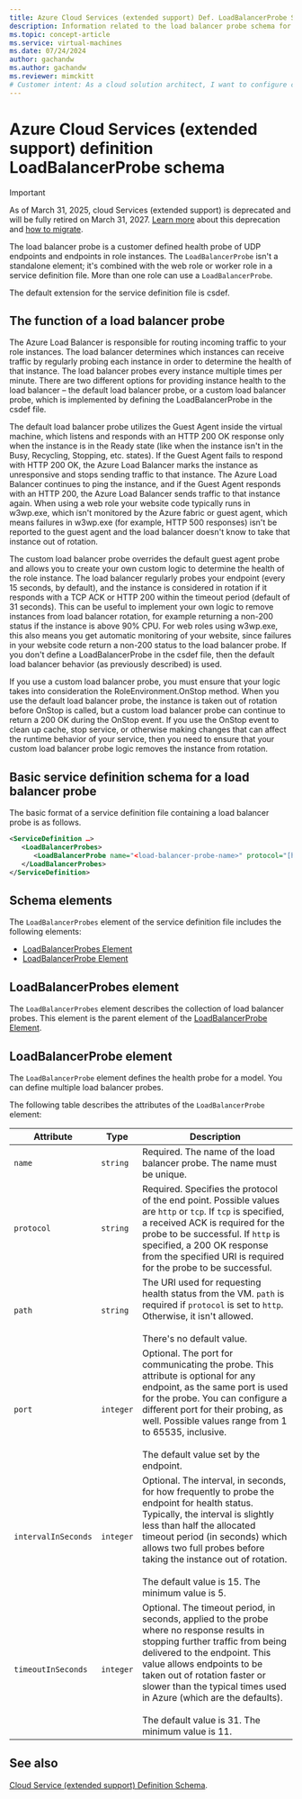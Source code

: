 ```yaml
---
title: Azure Cloud Services (extended support) Def. LoadBalancerProbe Schema | Microsoft Docs
description: Information related to the load balancer probe schema for Cloud Services (extended support)
ms.topic: concept-article
ms.service: virtual-machines
ms.date: 07/24/2024
author: gachandw
ms.author: gachandw
ms.reviewer: mimckitt
# Customer intent: As a cloud solution architect, I want to configure custom load balancer probes in my service definition file, so that I can implement advanced health checks and optimize traffic routing to role instances.
---
```


# Azure Cloud Services (extended support) definition LoadBalancerProbe schema

> [!IMPORTANT]
> As of March 31, 2025, cloud Services (extended support) is deprecated and will be fully retired on March 31, 2027. [Learn more](https://aka.ms/csesretirement) about this deprecation and [how to migrate](https://aka.ms/cses-retirement-march-2025).

The load balancer probe is a customer defined health probe of UDP endpoints and endpoints in role instances. The `LoadBalancerProbe` isn't a standalone element; it's combined with the web role or worker role in a service definition file. More than one role can use a `LoadBalancerProbe`.

The default extension for the service definition file is csdef.

## The function of a load balancer probe
The Azure Load Balancer is responsible for routing incoming traffic to your role instances. The load balancer determines which instances can receive traffic by regularly probing each instance in order to determine the health of that instance. The load balancer probes every instance multiple times per minute. There are two different options for providing instance health to the load balancer – the default load balancer probe, or a custom load balancer probe, which is implemented by defining the LoadBalancerProbe in the csdef file.

The default load balancer probe utilizes the Guest Agent inside the virtual machine, which listens and responds with an HTTP 200 OK response only when the instance is in the Ready state (like when the instance isn't in the Busy, Recycling, Stopping, etc. states). If the Guest Agent fails to respond with HTTP 200 OK, the Azure Load Balancer marks the instance as unresponsive and stops sending traffic to that instance. The Azure Load Balancer continues to ping the instance, and if the Guest Agent responds with an HTTP 200, the Azure Load Balancer sends traffic to that instance again. When using a web role your website code typically runs in w3wp.exe, which isn't monitored by the Azure fabric or guest agent, which means failures in w3wp.exe (for example, HTTP 500 responses) isn't be reported to the guest agent and the load balancer doesn't know to take that instance out of rotation.

The custom load balancer probe overrides the default guest agent probe and allows you to create your own custom logic to determine the health of the role instance. The load balancer regularly probes your endpoint (every 15 seconds, by default), and the instance is considered in rotation if it responds with a TCP ACK or HTTP 200 within the timeout period (default of 31 seconds). This can be useful to implement your own logic to remove instances from load balancer rotation, for example returning a non-200 status if the instance is above 90% CPU. For web roles using w3wp.exe, this also means you get automatic monitoring of your website, since failures in your website code return a non-200 status to the load balancer probe. If you don't define a LoadBalancerProbe in the csdef file, then the default load balancer behavior (as previously described) is used.

If you use a custom load balancer probe, you must ensure that your logic takes into consideration the RoleEnvironment.OnStop method. When you use the default load balancer probe, the instance is taken out of rotation before OnStop is called, but a custom load balancer probe can continue to return a 200 OK during the OnStop event. If you use the OnStop event to clean up cache, stop service, or otherwise making changes that can affect the runtime behavior of your service, then you need to ensure that your custom load balancer probe logic removes the instance from rotation.

## Basic service definition schema for a load balancer probe
 The basic format of a service definition file containing a load balancer probe is as follows.

```xml
<ServiceDefinition …>
   <LoadBalancerProbes>
      <LoadBalancerProbe name="<load-balancer-probe-name>" protocol="[http|tcp]" path="<uri-for-checking-health-status-of-vm>" port="<port-number>" intervalInSeconds="<interval-in-seconds>" timeoutInSeconds="<timeout-in-seconds>"/>
   </LoadBalancerProbes>
</ServiceDefinition>
```

## Schema elements
The `LoadBalancerProbes` element of the service definition file includes the following elements:

- [LoadBalancerProbes Element](#LoadBalancerProbes)
- [LoadBalancerProbe Element](#LoadBalancerProbe)

##  <a name="LoadBalancerProbes"></a> LoadBalancerProbes element
The `LoadBalancerProbes` element describes the collection of load balancer probes. This element is the parent element of the [LoadBalancerProbe Element](#LoadBalancerProbe). 

##  <a name="LoadBalancerProbe"></a> LoadBalancerProbe element
The `LoadBalancerProbe` element defines the health probe for a model. You can define multiple load balancer probes. 

The following table describes the attributes of the `LoadBalancerProbe` element:

|Attribute|Type|Description|
| ------------------- | -------- | -----------------|
| `name`              | `string` | Required. The name of the load balancer probe. The name must be unique.|
| `protocol`          | `string` | Required. Specifies the protocol of the end point. Possible values are `http` or `tcp`. If `tcp` is specified, a received ACK is required for the probe to be successful. If `http` is specified, a 200 OK response from the specified URI is required for the probe to be successful.|
| `path`              | `string` | The URI used for requesting health status from the VM. `path` is required if `protocol` is set to `http`. Otherwise, it isn't allowed.<br /><br /> There's no default value.|
| `port`              | `integer` | Optional. The port for communicating the probe. This attribute is optional for any endpoint, as the same port is used for the probe. You can configure a different port for their probing, as well. Possible values range from 1 to 65535, inclusive.<br /><br /> The default value set by the endpoint.|
| `intervalInSeconds` | `integer` | Optional. The interval, in seconds, for how frequently to probe the endpoint for health status. Typically, the interval is slightly less than half the allocated timeout period (in seconds) which allows two full probes before taking the instance out of rotation.<br /><br /> The default value is 15. The minimum value is 5.|
| `timeoutInSeconds`  | `integer` | Optional. The timeout period, in seconds, applied to the probe where no response results in stopping further traffic from being delivered to the endpoint. This value allows endpoints to be taken out of rotation faster or slower than the typical times used in Azure (which are the defaults).<br /><br /> The default value is 31. The minimum value is 11.|

## See also
[Cloud Service (extended support) Definition Schema](schema-csdef-file.md).
